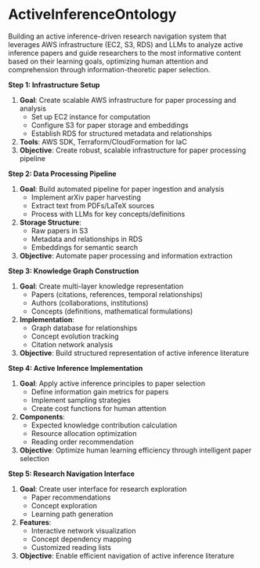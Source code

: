 # ActiveInferenceOntology
Building an active inference-driven research navigation system that leverages AWS infrastructure (EC2, S3, RDS) and LLMs to analyze active inference papers and guide researchers to the most informative content based on their learning goals, optimizing human attention and comprehension through information-theoretic paper selection.

**Step 1: Infrastructure Setup**
1. **Goal**: Create scalable AWS infrastructure for paper processing and analysis
   * Set up EC2 instance for computation
   * Configure S3 for paper storage and embeddings
   * Establish RDS for structured metadata and relationships
2. **Tools**: AWS SDK, Terraform/CloudFormation for IaC
3. **Objective**: Create robust, scalable infrastructure for paper processing pipeline

**Step 2: Data Processing Pipeline**
1. **Goal**: Build automated pipeline for paper ingestion and analysis
   * Implement arXiv paper harvesting
   * Extract text from PDFs/LaTeX sources
   * Process with LLMs for key concepts/definitions
2. **Storage Structure**:
   * Raw papers in S3
   * Metadata and relationships in RDS
   * Embeddings for semantic search
3. **Objective**: Automate paper processing and information extraction

**Step 3: Knowledge Graph Construction**
1. **Goal**: Create multi-layer knowledge representation
   * Papers (citations, references, temporal relationships)
   * Authors (collaborations, institutions)
   * Concepts (definitions, mathematical formulations)
2. **Implementation**:
   * Graph database for relationships
   * Concept evolution tracking
   * Citation network analysis
3. **Objective**: Build structured representation of active inference literature

**Step 4: Active Inference Implementation**
1. **Goal**: Apply active inference principles to paper selection
   * Define information gain metrics for papers
   * Implement sampling strategies
   * Create cost functions for human attention
2. **Components**:
   * Expected knowledge contribution calculation
   * Resource allocation optimization
   * Reading order recommendation
3. **Objective**: Optimize human learning efficiency through intelligent paper selection

**Step 5: Research Navigation Interface**
1. **Goal**: Create user interface for research exploration
   * Paper recommendations
   * Concept exploration
   * Learning path generation
2. **Features**:
   * Interactive network visualization
   * Concept dependency mapping
   * Customized reading lists
3. **Objective**: Enable efficient navigation of active inference literature
